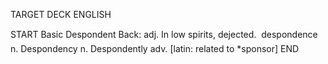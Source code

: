 TARGET DECK
ENGLISH

START
Basic
Despondent
Back: adj. In low spirits, dejected.  despondence n. Despondency n. Despondently adv. [latin: related to *sponsor]
END
